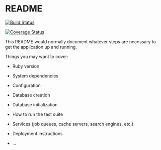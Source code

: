 # README

[![Build Status](https://travis-ci.org/Igor-Klein/TaskManager.svg?branch=feature%2FTravis_CI)](https://travis-ci.org/Igor-Klein/TaskManager)

[![Coverage Status](https://coveralls.io/repos/github/Igor-Klein/TaskManager/badge.svg?branch=develop)](https://coveralls.io/github/Igor-Klein/TaskManager?branch=feature/coveralls)

This README would normally document whatever steps are necessary to get the
application up and running.

Things you may want to cover:

* Ruby version

* System dependencies

* Configuration

* Database creation

* Database initialization

* How to run the test suite

* Services (job queues, cache servers, search engines, etc.)

* Deployment instructions

* ...
